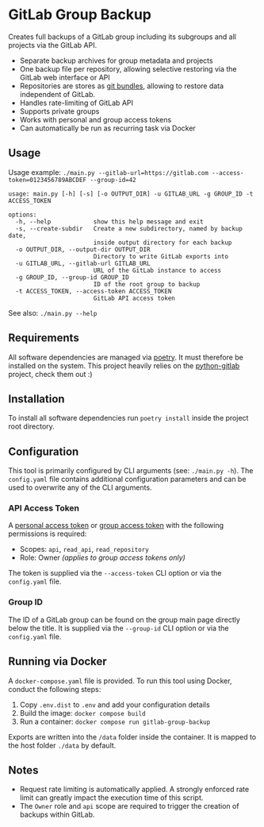 # GitLab Group Backup

Creates full backups of a GitLab group including its subgroups and all projects via the GitLab API.

  - Separate backup archives for group metadata and projects
  - One backup file per repository, allowing selective restoring via the GitLab web interface or API
  - Repositories are stores as [git bundles](https://git-scm.com/docs/git-bundle), allowing to restore data independent
    of GitLab.
  - Handles rate-limiting of GitLab API
  - Supports private groups
  - Works with personal and group access tokens
  - Can automatically be run as recurring task via Docker

## Usage

Usage example: `./main.py --gitlab-url=https://gitlab.com --access-token=0123456789ABCDEF --group-id=42`

```text
usage: main.py [-h] [-s] [-o OUTPUT_DIR] -u GITLAB_URL -g GROUP_ID -t ACCESS_TOKEN

options:
  -h, --help            show this help message and exit
  -s, --create-subdir   Create a new subdirectory, named by backup date,
                        inside output directory for each backup
  -o OUTPUT_DIR, --output-dir OUTPUT_DIR
                        Directory to write GitLab exports into
  -u GITLAB_URL, --gitlab-url GITLAB_URL
                        URL of the GitLab instance to access
  -g GROUP_ID, --group-id GROUP_ID
                        ID of the root group to backup
  -t ACCESS_TOKEN, --access-token ACCESS_TOKEN
                        GitLab API access token
```

See also: `./main.py --help`


## Requirements

All software dependencies are managed via [poetry](https://python-poetry.org/). It must therefore be installed on the
system. This project heavily relies on the [python-gitlab](https://github.com/python-gitlab/python-gitlab) project,
check them out :)


## Installation

To install all software dependencies run `poetry install` inside the project root directory.


## Configuration

This tool is primarily configured by CLI arguments (see: `./main.py -h`). The `config.yaml` file contains additional
configuration parameters and can be used to overwrite any of the CLI arguments.

### API Access Token

A [personal access token](https://docs.gitlab.com/ee/user/profile/personal_access_tokens.html) or
[group access token](https://docs.gitlab.com/ee/user/group/settings/group_access_tokens.html) with the following
permissions is required:
  - Scopes: `api`, `read_api`, `read_repository`
  - Role: Owner _(applies to group access tokens only)_

The token is supplied via the `--access-token` CLI option or via the `config.yaml` file.

### Group ID

The ID of a GitLab group can be found on the group main page directly below the title. It is supplied via the
`--group-id` CLI option or via the `config.yaml` file.


## Running via Docker

A `docker-compose.yaml` file is provided. To run this tool using Docker, conduct the following steps:

  1. Copy `.env.dist` to `.env` and add your configuration details
  2. Build the image: `docker compose build`
  3. Run a container: `docker compose run gitlab-group-backup`

Exports are written into the `/data` folder inside the container. It is mapped to the host folder `./data` by default.


## Notes

  - Request rate limiting is automatically applied. A strongly enforced rate limit can greatly impact the execution time
    of this script.
  - The `Owner` role and `api` scope are required to trigger the creation of backups within GitLab.
